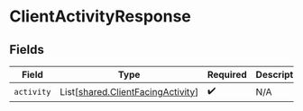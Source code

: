 # ClientActivityResponse


## Fields

| Field                                                                            | Type                                                                             | Required                                                                         | Description                                                                      |
| -------------------------------------------------------------------------------- | -------------------------------------------------------------------------------- | -------------------------------------------------------------------------------- | -------------------------------------------------------------------------------- |
| `activity`                                                                       | List[[shared.ClientFacingActivity](../../models/shared/clientfacingactivity.md)] | :heavy_check_mark:                                                               | N/A                                                                              |